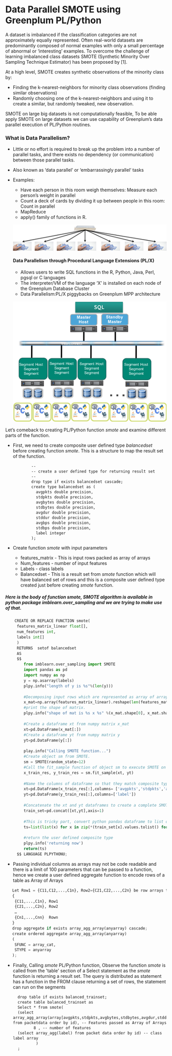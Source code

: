 # Data Parallel SMOTE using Greenplum PL/Python

A dataset is imbalanced if the classification categories are not approximately equally represented. Often real-world datasets are predominantly composed of normal examples with only a small percentage of abnormal or ‘interesting’ examples. To overcome the challenge of learning imbalanced class datasets SMOTE (Synthetic Minority Over Sampling Technique Estimator) has been proposed by [1].

At a high level, SMOTE creates synthetic observations of the minority class by:

* Finding the k-nearest-neighbors for minority class observations (finding similar observations)
* Randomly choosing one of the k-nearest-neighbors and using it to create a similar, but randomly tweaked, new observation.

SMOTE on large big datasets is not computationally feasible, To be able apply SMOTE on large datasets we can use capability of  Greenplum’s data parallel execution of PL/Python routines.

### What is Data Parallelism?
* Little or no effort is required to break up the problem into a number of parallel tasks, and there exists no dependency (or communication) between those parallel tasks.
* Also known as ‘data parallel’ or ‘embarrassingly parallel’ tasks
* Examples:
  * Have each person in this room weigh themselves: Measure each person’s weight in parallel
  * Count a deck of cards by dividing it up between people in this room: Count in parallel
  * MapReduce
  * apply() family of functions in R.
  
  
  
  
  ![](https://github.com/pnagula/Data-Parallel-SMOTE/blob/master/Picture1.png)
  
  #### Data Parallelism through Procedural Language Extensions (PL/X)
  
  * Allows users to write SQL functions in the R, Python, Java, Perl, pgsql or C languages
  * The interpreter/VM of the language ‘X’ is installed on each node of the Greenplum Database Cluster
  * Data Parallelism:PL/X piggybacks on Greenplum MPP architecture
  
  ![](https://github.com/pnagula/Data-Parallel-SMOTE/blob/master/Picture2.png)

Let’s comeback to creating PL/Python function *smote* and examine different parts of the function.
* First, we need to create composite user defined type *balancedset* before creating function *smote*. This is a structure to map the result set of the function.

              --
              -- create a user defined type for returning result set
              --
              drop type if exists balancedset cascade;
              create type balancedset as (
                avgpkts double precision,
                stdpkts double precision,
                avgbytes double precision,
                stdbytes double precision,
                avgdur double precision,
                stddur double precision,
                avgbps double precision,
                stdbps double precision,
                label integer
              );

* Create function *smote* with input parameters 
  * features_matrix - This is input rows packed as array of arrays
  * Num_features - number of input features 
  * Labels - class labels
  * Balancedset - This is a result set from *smote* function which will have balanced set of rows and this is a composite user     defined type created just before creating *smote* function.
##### Here is the body of function *smote*, SMOTE algorithm is available in python package imblearn.over_sampling and we are trying to make use of that.

```python
    CREATE OR REPLACE FUNCTION smote(
     features_matrix_linear float[],
     num_features int,
     labels int[]
     )
     RETURNS  setof balancedset
     AS
     $$
        from imblearn.over_sampling import SMOTE
        import pandas as pd
        import numpy as np
        y = np.asarray(labels)
        plpy.info("length of y is %s"%(len(y)))
        
        #Decomposing input rows which are represented as array of arrays to a numpy matrix (Rows,Columns) of table.  
        x_mat=np.array(features_matrix_linear).reshape(len(features_matrix_linear)/num_features, num_features)
        #print the shape of matrix.
        plpy.info("shape of mat is %s x %s" %(x_mat.shape[0], x_mat.shape[1]))

        #Create a dataframe xt from numpy matrix x_mat
        xt=pd.DataFrame(x_mat[:]) 
        #Create a dataframe yt from numpy matrix y
        yt=pd.DataFrame(y[:]) 

        play.info("Calling SMOTE function...")
        #Create object sm from SMOTE.
        sm = SMOTE(random_state=12)
        #Call the fit_sample function of object sm to execute SMOTE on the dataset.
        x_train_res, y_train_res = sm.fit_sample(xt, yt)

        #Name the columns of dataframe so that they match composite type column names
        xt=pd.DataFrame(x_train_res[:],columns= ['avgpkts','stdpkts','avgbytes','stdbytes','avgdur','stddur','avgbps','stdbps'])
        yt=pd.DataFrame(y_train_res[:],columns=['label'])

        #Concatenate the xt and yt dataframes to create a complete SMOTEd dataset
        train_set=pd.concat([xt,yt],axis=1)

        #This is tricky part, convert python pandas dataframe to list of lists so that GREENPLUM can convert list of lists to GREENPLUM user defined composite type 
        ts=list(list(x) for x in zip(*(train_set[x].values.tolist() for x in train_set.columns)))

        #return the user defined composite type
        plpy.info('returning now')
        return(ts)
     $$ LANGUAGE PLPYTHONU;
```
    
 * Passing individual columns as arrays may not be code readable and there is a limit of 100 parameters that can be passed to a function, hence we create a user defined aggregate function to encode rows of a table as Array of Arrays
```python
   Let Row1 = {C11,C12,...,C1n}, Row2={C21,C22,...,C2n} be row arrays then Array of Arrays will be 
   {
    {C11,...,C1n}, Row1
    {C21,...,C2n}, Row2
    …
    {Cn1,...,Cnn}  Rown
   }
   drop aggregate if exists array_agg_array(anyarray) cascade;
   create ordered aggregate array_agg_array(anyarray)
   (
    SFUNC = array_cat,
    STYPE = anyarray
   );
```
* Finally, Calling *smote* PL/Python function, Observe the function *smote* is called from the 'table' section of a Select statement as the *smote* function is returning a result set. The query is distributed as statement has a function in the FROM clause returning a set of rows, the statement can run on the segments

        drop table if exists balanced_trainset;
        create table balanced_trainset as 
        Select * from smote(
        (select   array_agg_array(array[avgpkts,stdpkts,avgbytes,stdbytes,avgdur,stddur,avgbps,stdbps]) from packetdata order by id), -- Features passed as Array of Arrays 
               8 , -- number of features
        (select array_agg(label) from packet data order by id) -- class label array
                )
        ;
